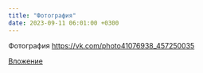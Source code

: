 ```yaml
---
title: "Фотография"
date: 2023-09-11 06:01:00 +0300
---
```


Фотография
https://vk.com/photo41076938_457250035

[Вложение](https://vk.com/photo41076938_457250035)
